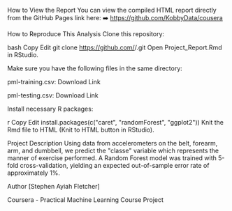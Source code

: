 How to View the Report
You can view the compiled HTML report directly from the GitHub Pages link here:
➡️ https://github.com/KobbyData/cousera

How to Reproduce This Analysis
Clone this repository:

bash
Copy
Edit
git clone https://github.com/<your-github-username>/<repository-name>.git
Open Project_Report.Rmd in RStudio.

Make sure you have the following files in the same directory:

pml-training.csv: Download Link

pml-testing.csv: Download Link

Install necessary R packages:

r
Copy
Edit
install.packages(c("caret", "randomForest", "ggplot2"))
Knit the Rmd file to HTML (Knit to HTML button in RStudio).

Project Description
Using data from accelerometers on the belt, forearm, arm, and dumbbell, we predict the "classe" variable which represents the manner of exercise performed. A Random Forest model was trained with 5-fold cross-validation, yielding an expected out-of-sample error rate of approximately 1%.

Author
[Stephen Ayiah Fletcher]

Coursera - Practical Machine Learning Course Project